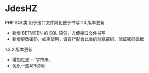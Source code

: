 # JdesHZ
PHP SQL类
用于接口文件简化便于书写
1.3.版本更新
* 新增 BETWEEN 的 SQL 语句，方便接口文件书写
* 新增更改密码，如需使用，请自行配合此类的创建密码、验证密码函数

1.3.2 版本更新

*	增加过滤'--'字符串;
*	优化一些API说明
